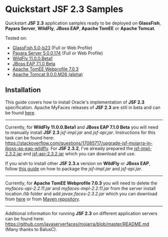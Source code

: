 # Quickstart JSF 2.3 Samples
Quickstart __JSF 2.3__ application samples ready to be deployed on __GlassFish__, __Payara Server__, __WildFly__, __JBoss EAP__, __Apache TomEE__ or __Apache Tomcat__.

Tested on:
* [GlassFish 5.0-b23](https://javaee.github.io/glassfish/download) (Full or Web Profile)
* [Payara Server 5.0.0.174](https://www.payara.fish/upstream_builds) (Full or Web Profile)
* [WildFly 11.0.0.Beta1](http://wildfly.org/downloads/)
* [JBoss EAP 7.1.0 Beta](https://developers.redhat.com/products/eap/download/)
* [Apache TomEE Webprofile 7.0.3](http://tomee.apache.org/download-ng.html)
* [Apache Tomcat 9.0.0.M26 (alpha)](https://tomcat.apache.org/download-90.cgi)

## Installation
This guide covers how to install Oracle's implementation of __JSF 2.3__ specification. Apache MyFaces releases of __JSF 2.3__ are still in beta and can be found [here](https://myfaces.apache.org/download.html).

___

Currently, for __WildFly 11.0.0.Beta1__ and __JBoss EAP 7.1.0 Beta__ you will need to manually install __JSF 2.3__ _jsf-impl.jar_ and _jsf-api.jar_. Instructions for this task can be found here: https://stackoverflow.com/questions/17085717/upgrade-jsf-mojarra-in-jboss-as-eap-wildfly. For __JSF 2.3.2__, I've already prepared the [jsf-impl-2.3.2.jar](https://github.com/ConstantinAlin/Quickstart-JSF2.3-Samples/blob/master/jsf-impl-2.3.2.jar) and [jsf-api-2.3.2.jar](https://github.com/ConstantinAlin/Quickstart-JSF2.3-Samples/blob/master/jsf-api-2.3.2.jar) which you can download and use.

If you wish to install other __JSF 2.3.x__ version on __WildFly__ or __JBoss EAP__, follow [this guide](https://stackoverflow.com/questions/35899887/how-to-install-one-jar-variant-of-jsf-javax-faces-jar-on-wildfly) on how to package the _jsf-impl.jar_ and _jsf-api.jar_.

___

Currently, for __Apache TomEE Webprofile 7.0.3__ you will need to delete the _myfaces-api-2.2.11.jar_ and _myfaces-impl-2.2.11.jar_ from the server install location _/lib_ folder and add _javax.faces-2.3.2.jar_ which you can download from [here](https://github.com/ConstantinAlin/Quickstart-JSF2.3-Samples/blob/master/javax.faces-2.3.2.jar) or from [Maven repository](https://mvnrepository.com/artifact/org.glassfish/javax.faces/2.3.2).

___

Additional information for running __JSF 2.3__ on different application servers can be found here: 
https://github.com/javaserverfaces/mojarra/blob/master/README.md (Many thanks to BalusC).
